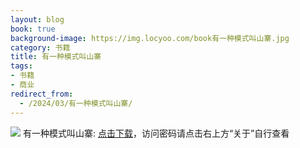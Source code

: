 ```yaml
---
layout: blog
book: true
background-image: https://img.locyoo.com/book有一种模式叫山寨.jpg
category: 书籍
title: 有一种模式叫山寨
tags:
- 书籍
- 商业
redirect_from:
  - /2024/03/有一种模式叫山寨/
---
```

![](https://img.locyoo.com/book有一种模式叫山寨.jpg)
有一种模式叫山寨: <a name = "ref1" href="https://url18.ctfile.com/f/50983618-1375544614-140619?p=3619">点击下载</a>，访问密码请点击右上方“关于”自行查看